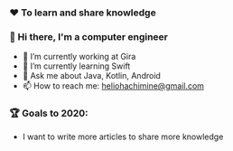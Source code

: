 ### :heart: To learn and share knowledge
### 👋 Hi there,  I'm a computer engineer 

- 🔭 I’m currently working at Gira
- 🌱 I’m currently learning Swift
- 💬 Ask me about Java, Kotlin, Android
- 📫 How to reach me: heliohachimine@gmail.com

### :trophy: Goals to 2020:
- I want to write more articles to share more knowledge
